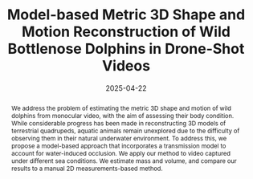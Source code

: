 ---
# Documentation: https://wowchemy.com/docs/managing-content/

title: "Model-based Metric 3D Shape and Motion Reconstruction of Wild Bottlenose Dolphins in Drone-Shot Videos"
subtitle: ''
summary: ''
authors:
- baieri
- Riccardo Cicciarella
- Michael Krützen
- rodola
- Silvia Zuffi


# Author notes (optional)
#author_notes:
#  - 'Equal contribution'
#  - 'Equal contribution'

tags: []
categories: []
date: '2025-04-22'
lastmod: 2025-02-27T:26:44
featured: false
draft: false
publication_short: "CVPR 2025 Workshop CV4Animals"

image:
  caption: ''
  focal_point: 'Center'
  preview_only: false

projects: []
publishDate: '2025-27-02T:26:44'
publication_types:
- '1'
abstract: "We address the problem of estimating the metric 3D shape and motion of wild dolphins from monocular video, with the aim of assessing their body condition. While considerable progress has been made in reconstructing 3D models of terrestrial quadrupeds, aquatic animals remain unexplored due to the difficulty of observing them in their natural underwater environment. To address this, we propose a model-based approach that incorporates a transmission model to account for water-induced occlusion. We apply our method to video captured under different sea conditions. We estimate mass and volume, and compare our results to a manual 2D measurements-based method."

links:
- name: arXiv
  url : https://arxiv.org/abs/2504.15782

publication: '*CVPR 2025 Workshop on Computer Vision for Animal Behavior Tracking and Modeling*'
---